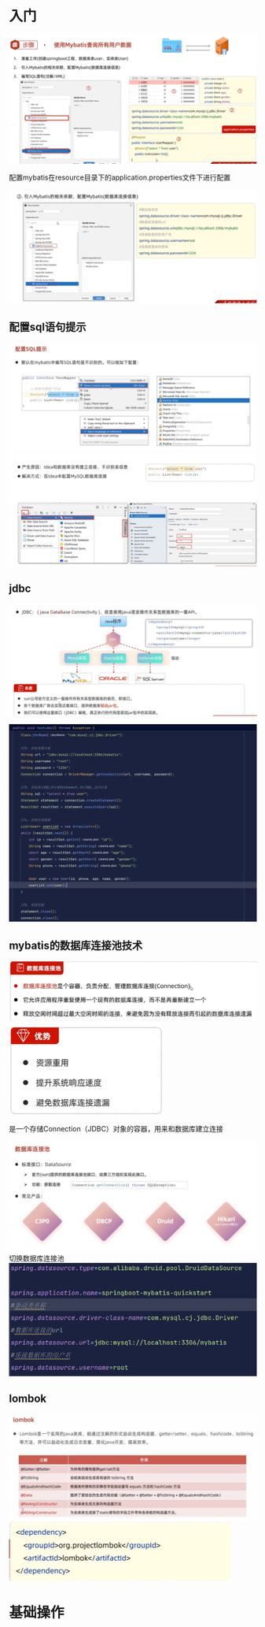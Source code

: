 # 入门
![img.png](img.png)

配置mybatis在resource目录下的application.properties文件下进行配置

![img_1.png](img_1.png)

## 配置sql语句提示
![img_2.png](img_2.png)
![img_3.png](img_3.png)

## jdbc
![img_4.png](img_4.png)

![img_5.png](img_5.png)

## mybatis的数据库连接池技术
![img_6.png](img_6.png)
![img_7.png](img_7.png)

是一个存储Connection（JDBC）对象的容器，用来和数据库建立连接

![img_8.png](img_8.png)
切换数据库连接池
![img_9.png](img_9.png)

## lombok

![img_10.png](img_10.png)
![img_11.png](img_11.png)

# 基础操作

